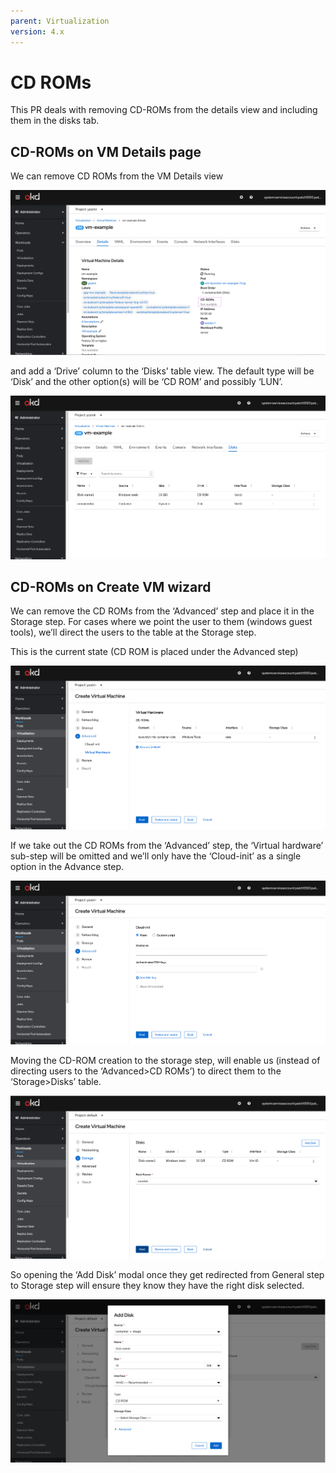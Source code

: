 ```yaml
---
parent: Virtualization
version: 4.x
---
```

# CD ROMs

This PR deals with removing CD-ROMs from the details view and including them in the disks tab.

## CD-ROMs on VM Details page

We can remove CD ROMs from the VM Details view

![CDROMs are on the details page](img/Details.png)

and add a ‘Drive’ column to the ‘Disks’ table view.
The default type will be ‘Disk’ and the other option(s) will be ‘CD ROM’ and possibly ‘LUN’.

![adding a new Drive column](img/Type-column-added-table-view.png)

## CD-ROMs on Create VM wizard

We can remove the CD ROMs from the ‘Advanced’ step and place it in the Storage step.
For cases where we point the user to them (windows guest tools), we’ll direct the users to the table at the Storage step.

This is the current state (CD ROM is placed under the Advanced step)

![current state CDROMs are in the advanced step](img/Advanced-virtual-hardware-current.png)

If we take out the CD ROMs from the ‘Advanced’ step, the ‘Virtual hardware’ sub-step will be omitted and we’ll only have the ‘Cloud-init’ as a single option in the Advance step.

![suggested option](img/suggested-Advanced-virtual-hardware-noCDROM.png)

Moving the CD-ROM creation to the storage step, will enable us (instead of directing users to the ‘Advanced>CD ROMs’) to direct them to the ‘Storage>Disks’ table.

![Moving the CD-ROM creation to the storage step](img/Storage-step.png)

So opening the ‘Add Disk’ modal once they get redirected from General step to Storage step will ensure they know they have the right disk selected.

![add disk modal](img/DIsk-modal.png)